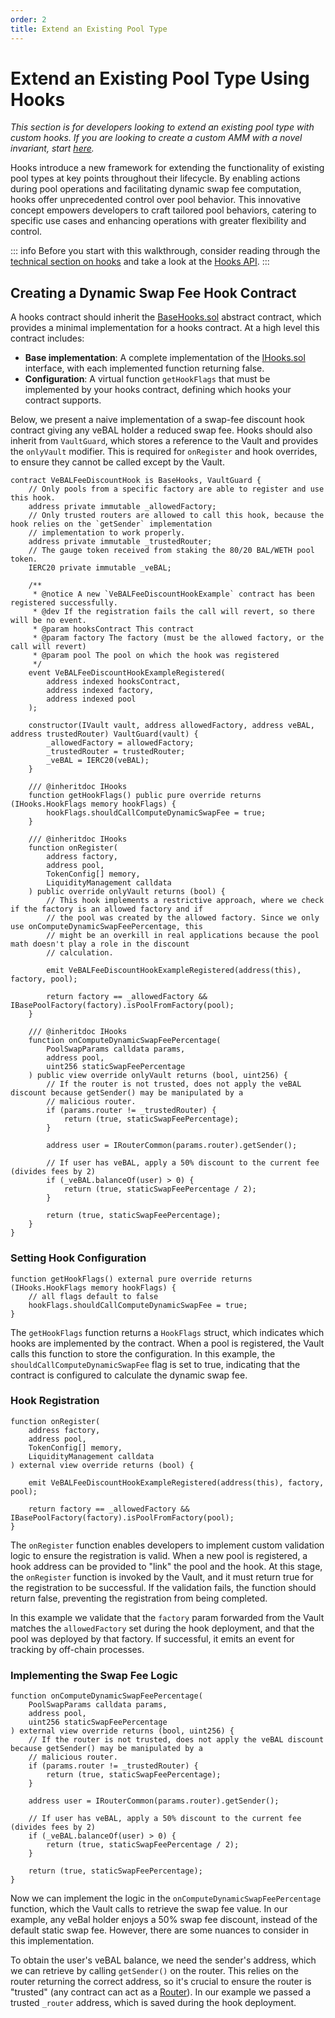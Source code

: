 ```yaml
---
order: 2
title: Extend an Existing Pool Type
---
```


# Extend an Existing Pool Type Using Hooks

_This section is for developers looking to extend an existing pool type with custom hooks. If you are looking to create a custom AMM with a novel invariant, start [here](/build/build-an-amm/create-custom-amm-with-novel-invariant.html)._

Hooks introduce a new framework for extending the functionality of existing pool types at key points throughout their lifecycle. By enabling actions during pool operations and facilitating dynamic swap fee computation, hooks offer unprecedented control over pool behavior. This innovative concept empowers developers to craft tailored pool behaviors, catering to specific use cases and enhancing operations with greater flexibility and control.

::: info
Before you start with this walkthrough, consider reading through the [technical section on hooks](/concepts/core-concepts/hooks.md) and take a look at the [Hooks API](/docs/developer-reference/contracts/hooks-api.html).
:::

## Creating a Dynamic Swap Fee Hook Contract

A hooks contract should inherit the [BaseHooks.sol](https://github.com/balancer/balancer-v3-monorepo/blob/main/pkg/vault/contracts/BaseHooks.sol) abstract contract, which provides a minimal implementation for a hooks contract. At a high level this contract includes:
* **Base implementation**: A complete implementation of the [IHooks.sol](https://github.com/balancer/balancer-v3-monorepo/blob/main/pkg/interfaces/contracts/vault/IHooks.sol) interface, with each implemented function returning false.
* **Configuration**: A virtual function `getHookFlags` that must be implemented by your hooks contract, defining which hooks your contract supports.

Below, we present a naive implementation of a swap-fee discount hook contract giving any veBAL holder a reduced swap fee. Hooks should also inherit from `VaultGuard`, which stores a reference to the Vault and provides the `onlyVault` modifier. This is required for `onRegister` and hook overrides, to ensure they cannot be called except by the Vault.

```solidity
contract VeBALFeeDiscountHook is BaseHooks, VaultGuard {
    // Only pools from a specific factory are able to register and use this hook.
    address private immutable _allowedFactory;
    // Only trusted routers are allowed to call this hook, because the hook relies on the `getSender` implementation
    // implementation to work properly.
    address private immutable _trustedRouter;
    // The gauge token received from staking the 80/20 BAL/WETH pool token.
    IERC20 private immutable _veBAL;

    /**
     * @notice A new `VeBALFeeDiscountHookExample` contract has been registered successfully.
     * @dev If the registration fails the call will revert, so there will be no event.
     * @param hooksContract This contract
     * @param factory The factory (must be the allowed factory, or the call will revert)
     * @param pool The pool on which the hook was registered
     */
    event VeBALFeeDiscountHookExampleRegistered(
        address indexed hooksContract,
        address indexed factory,
        address indexed pool
    );

    constructor(IVault vault, address allowedFactory, address veBAL, address trustedRouter) VaultGuard(vault) {
        _allowedFactory = allowedFactory;
        _trustedRouter = trustedRouter;
        _veBAL = IERC20(veBAL);
    }

    /// @inheritdoc IHooks
    function getHookFlags() public pure override returns (IHooks.HookFlags memory hookFlags) {
        hookFlags.shouldCallComputeDynamicSwapFee = true;
    }

    /// @inheritdoc IHooks
    function onRegister(
        address factory,
        address pool,
        TokenConfig[] memory,
        LiquidityManagement calldata
    ) public override onlyVault returns (bool) {
        // This hook implements a restrictive approach, where we check if the factory is an allowed factory and if
        // the pool was created by the allowed factory. Since we only use onComputeDynamicSwapFeePercentage, this
        // might be an overkill in real applications because the pool math doesn't play a role in the discount
        // calculation.

        emit VeBALFeeDiscountHookExampleRegistered(address(this), factory, pool);

        return factory == _allowedFactory && IBasePoolFactory(factory).isPoolFromFactory(pool);
    }

    /// @inheritdoc IHooks
    function onComputeDynamicSwapFeePercentage(
        PoolSwapParams calldata params,
        address pool,
        uint256 staticSwapFeePercentage
    ) public view override onlyVault returns (bool, uint256) {
        // If the router is not trusted, does not apply the veBAL discount because getSender() may be manipulated by a
        // malicious router.
        if (params.router != _trustedRouter) {
            return (true, staticSwapFeePercentage);
        }

        address user = IRouterCommon(params.router).getSender();

        // If user has veBAL, apply a 50% discount to the current fee (divides fees by 2)
        if (_veBAL.balanceOf(user) > 0) {
            return (true, staticSwapFeePercentage / 2);
        }

        return (true, staticSwapFeePercentage);
    }
}
```

### Setting Hook Configuration

```solidity
function getHookFlags() external pure override returns (IHooks.HookFlags memory hookFlags) {
    // all flags default to false
    hookFlags.shouldCallComputeDynamicSwapFee = true;
}
```

The `getHookFlags` function returns a `HookFlags` struct, which indicates which hooks are implemented by the contract. When a pool is registered, the Vault calls this function to store the configuration. In this example, the `shouldCallComputeDynamicSwapFee` flag is set to true, indicating that the contract is configured to calculate the dynamic swap fee.

### Hook Registration

```solidity
function onRegister(
    address factory,
    address pool,
    TokenConfig[] memory,
    LiquidityManagement calldata
) external view override returns (bool) {

    emit VeBALFeeDiscountHookExampleRegistered(address(this), factory, pool);

    return factory == _allowedFactory && IBasePoolFactory(factory).isPoolFromFactory(pool);
}
```

The `onRegister` function enables developers to implement custom validation logic to ensure the registration is valid. When a new pool is registered, a hook address can be provided to "link" the pool and the hook. At this stage, the `onRegister` function is invoked by the Vault, and it must return true for the registration to be successful. If the validation fails, the function should return false, preventing the registration from being completed.

In this example we validate that the `factory` param forwarded from the Vault matches the `allowedFactory` set during the hook deployment, and that the pool was deployed by that factory. If successful, it emits an event for tracking by off-chain processes.

### Implementing the Swap Fee Logic

```solidity
function onComputeDynamicSwapFeePercentage(
    PoolSwapParams calldata params,
    address pool,
    uint256 staticSwapFeePercentage
) external view override returns (bool, uint256) {
    // If the router is not trusted, does not apply the veBAL discount because getSender() may be manipulated by a
    // malicious router.
    if (params.router != _trustedRouter) {
        return (true, staticSwapFeePercentage);
    }

    address user = IRouterCommon(params.router).getSender();

    // If user has veBAL, apply a 50% discount to the current fee (divides fees by 2)
    if (_veBAL.balanceOf(user) > 0) {
        return (true, staticSwapFeePercentage / 2);
    }

    return (true, staticSwapFeePercentage);
}
```

Now we can implement the logic in the `onComputeDynamicSwapFeePercentage` function, which the Vault calls to retrieve the swap fee value. In our example, any veBal holder enjoys a 50% swap fee discount, instead of the default static swap fee. However, there are some nuances to consider in this implementation.

To obtain the user's veBAL balance, we need the sender's address, which we can retrieve by calling `getSender()` on the router. This relies on the router returning the correct address, so it's crucial to ensure the router is "trusted" (any contract can act as a [Router](/docs/concepts/router/overview.html#routers)). In our example we passed a trusted `_router` address, which is saved during the hook deployment.

